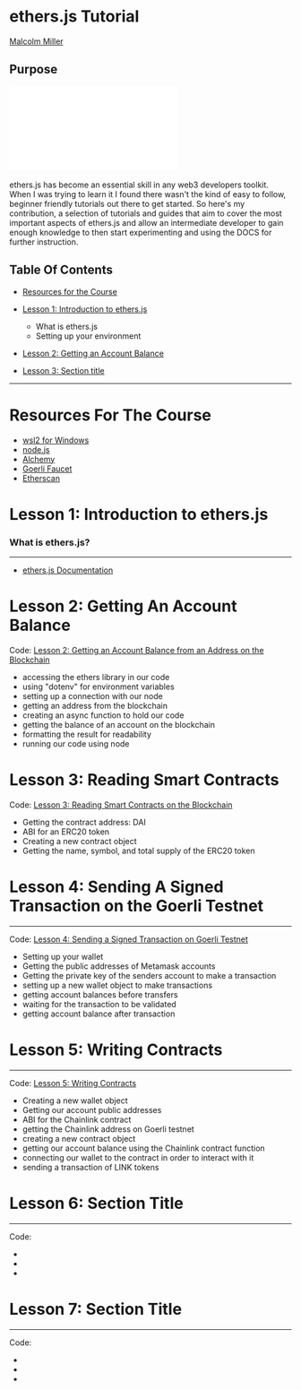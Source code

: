 # ethers.js Tutorial

[Malcolm Miller](malcolm-miller.com)

## Purpose

![](./src/images/ethers.js)

ethers.js has become an essential skill in any web3 developers toolkit. When I was trying to learn it I found there wasn't the kind of easy to follow, beginner friendly tutorials out there to get started. So here's my contribution, a selection of tutorials and guides that aim to cover the most important aspects of ethers.js and allow an intermediate developer to gain enough knowledge to then start experimenting and using the DOCS for further instruction.

## Table Of Contents

- [Resources for the Course](#)
- [Lesson 1: Introduction to ethers.js](#lesson-1-introduction-to-ethersjs)

  - What is ethers.js
  - Setting up your environment

- [Lesson 2: Getting an Account Balance](#Lesson-2:-Getting-An-Account-Balance)

- [Lesson 3: Section title](#Lesson-3:Reading-Smart-Contracts-on-the-Blockchain)

---

# Resources For The Course

- [wsl2 for Windows](https://learn.microsoft.com/en-us/windows/wsl/)
- [node.js](https://nodejs.org/en/)
- [Alchemy](https://www.alchemy.com/)
- [Goerli Faucet](https://goerlifaucet.com/)
- [Etherscan](https://etherscan.io/)

# Lesson 1: Introduction to ethers.js

### What is ethers.js?

---

- [ethers.js Documentation](https://docs.ethers.org/v5/)

# Lesson 2: Getting An Account Balance

Code: [Lesson 2: Getting an Account Balance from an Address on the Blockchain](./src/code/accountBalance.js)

- accessing the ethers library in our code
- using "dotenv" for environment variables
- setting up a connection with our node
- getting an address from the blockchain
- creating an async function to hold our code
- getting the balance of an account on the blockchain
- formatting the result for readability
- running our code using node

# Lesson 3: Reading Smart Contracts

Code: [Lesson 3: Reading Smart Contracts on the Blockchain](./src/code/readingSmartContracts.js)

- Getting the contract address: DAI
- ABI for an ERC20 token
- Creating a new contract object
- Getting the name, symbol, and total supply of the ERC20 token

# Lesson 4: Sending A Signed Transaction on the Goerli Testnet

---

Code: [Lesson 4: Sending a Signed Transaction on Goerli Testnet](src/code/sendingTransaction.js)

- Setting up your wallet
- Getting the public addresses of Metamask accounts
- Getting the private key of the senders account to make a transaction
- setting up a new wallet object to make transactions
- getting account balances before transfers
- waiting for the transaction to be validated
- getting account balance after transaction

# Lesson 5: Writing Contracts

---

Code: [Lesson 5: Writing Contracts](src/code/writingContracts.js)

- Creating a new wallet object
- Getting our account public addresses
- ABI for the Chainlink contract
- getting the Chainlink address on Goerli testnet
- creating a new contract object
- getting our account balance using the Chainlink contract function
- connecting our wallet to the contract in order to interact with it
- sending a transaction of LINK tokens

# Lesson 6: Section Title

---

Code: [](link_to_the_Lesson_2_repo)

-
-
-

# Lesson 7: Section Title

---

Code: [](link_to_the_Lesson_2_repo)

-
-
-
